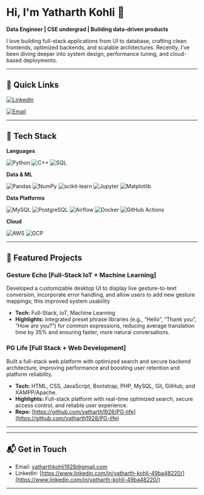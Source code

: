 
# Hi, I'm Yatharth Kohli 👋

**Data Engineer | CSE undergrad | Building data-driven products**

I love building full-stack applications from UI to database, crafting clean frontends, optimized backends, and scalable architectures. Recently, I’ve been diving deeper into system design, performance tuning, and cloud-based deployments.

---

## 🔗 Quick Links

[![LinkedIn](https://img.shields.io/badge/LinkedIn-0A66C2?style=for-the-badge\&logo=linkedin\&logoColor=white)](https://www.linkedin.com/in/yatharth-kohli-49ba48220/)

[![Email](https://img.shields.io/badge/Email-181717?style=for-the-badge\&logo=gmail\&logoColor=white)](yatharthkohli1928@gmail.com)


---

## 🧰 Tech Stack

**Languages**

![Python](https://img.shields.io/badge/Python-3670A0?logo=python\&logoColor=white\&style=flat)
![C++](https://img.shields.io/badge/C++-00599C?logo=c%2B%2B\&logoColor=white\&style=flat)
![SQL](https://img.shields.io/badge/SQL-025E8C?logo=postgresql\&logoColor=white\&style=flat)

**Data & ML**

![Pandas](https://img.shields.io/badge/Pandas-150458?logo=pandas\&logoColor=white\&style=flat)
![NumPy](https://img.shields.io/badge/NumPy-013243?logo=numpy\&logoColor=white\&style=flat)
![scikit‑learn](https://img.shields.io/badge/scikit--learn-F7931E?logo=scikitlearn\&logoColor=white\&style=flat)
![Jupyter](https://img.shields.io/badge/Jupyter-F37626?logo=jupyter\&logoColor=white\&style=flat)
![Matplotlib](https://img.shields.io/badge/Matplotlib-11557C?logo=plotly\&logoColor=white\&style=flat)

**Data Platforms**

![MySQL](https://img.shields.io/badge/MySQL-005C84?logo=mysql\&logoColor=white\&style=flat)
![PostgreSQL](https://img.shields.io/badge/PostgreSQL-4169E1?logo=postgresql\&logoColor=white\&style=flat)
![Airflow](https://img.shields.io/badge/Apache_Airflow-017CEE?logo=apacheairflow\&logoColor=white\&style=flat)
![Docker](https://img.shields.io/badge/Docker-2496ED?logo=docker\&logoColor=white\&style=flat)
![GitHub Actions](https://img.shields.io/badge/GitHub_Actions-2088FF?logo=githubactions\&logoColor=white\&style=flat)

**Cloud**

![AWS](https://img.shields.io/badge/AWS-232F3E?logo=amazonaws\&logoColor=white\&style=flat)
![GCP](https://img.shields.io/badge/GCP-4285F4?logo=googlecloud\&logoColor=white\&style=flat)

---

## 🚀 Featured Projects

### Gesture Echo [Full-Stack IoT + Machine Learning]

Developed a customizable desktop UI to display live gesture-to-text conversion, incorporate error handling, and allow users
to add new gesture mappings; this improved system usability
* **Tech:** Full-Stack, IoT, Machine Learning
* **Highlights:** Integrated preset phrase libraries (e.g., “Hello”, “Thank you”, “How are you?”) for common expressions, reducing average
translation time by 35% and ensuring faster, more natural conversations.

### PG Life [Full Stack + Web Development]

Built a full-stack web platform with optimized search and secure backend architecture, improving performance and boosting user retention and platform reliability.
* **Tech:** HTML, CSS, JavaScript, Bootstrap, PHP, MySQL, Git, GitHub, and XAMPP/Apache.
* **Highlights:** Full-stack platform with real-time optimized search, secure access control, and reliable user experience.
* **Repo:** [https://github.com/yatharth1928/PG-life](https://github.com/yatharth1928/PG-life)


---


---

## 📬 Get in Touch

* Email: [yatharthkohli1928@gmail.com](mailto:yatharthkohli1928@gmail.com)
* LinkedIn: [https://www.linkedin.com/in/yatharth-kohli-49ba48220/](https://www.linkedin.com/in/yatharth-kohli-49ba48220/)




---

<!--
**yatharth1928/yatharth1928** is a ✨ _special_ ✨ repository because its `README.md` (this file) appears on your GitHub profile.

Here are some ideas to get you started:

- 🔭 I’m currently working on ...
- 🌱 I’m currently learning ...
- 👯 I’m looking to collaborate on ...
- 🤔 I’m looking for help with ...
- 💬 Ask me about ...
- 📫 How to reach me: ...
- 😄 Pronouns: ...
- ⚡ Fun fact: ...
-->
